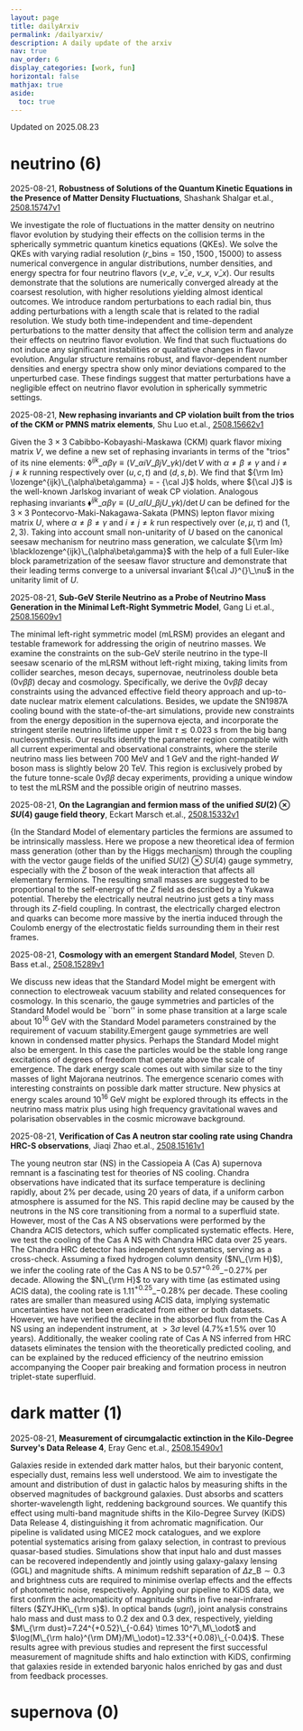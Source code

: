 ```yaml
---
layout: page
title: dailyArxiv
permalink: /dailyarxiv/
description: A daily update of the arxiv
nav: true
nav_order: 6
display_categories: [work, fun]
horizontal: false
mathjax: true
aside:
  toc: true
---
```


 Updated on 2025.08.23
# neutrino (6)

2025-08-21, **Robustness of Solutions of the Quantum Kinetic Equations in the Presence of Matter Density Fluctuations**, Shashank Shalgar et.al., [2508.15747v1](http://arxiv.org/abs/2508.15747v1)

 We investigate the role of fluctuations in the matter density on neutrino flavor evolution by studying their effects on the collision terms in the spherically symmetric quantum kinetics equations (QKEs). We solve the QKEs with varying radial resolution ($r\_{\mathrm{bins}} = 150 \, , 1500 \, , 15000$) to assess numerical convergence in angular distributions, number densities, and energy spectra for four neutrino flavors ($\nu\_e$, $\bar{\nu}\_e$, $\nu\_x$, $\bar{\nu}\_x$). Our results demonstrate that the solutions are numerically converged already at the coarsest resolution, with higher resolutions yielding almost identical outcomes. We introduce random perturbations to each radial bin, thus adding perturbations with a length scale that is related to the radial resolution. We study both time-independent and time-dependent perturbations to the matter density that affect the collision term and analyze their effects on neutrino flavor evolution. We find that such fluctuations do not induce any significant instabilities or qualitative changes in flavor evolution. Angular structure remains robust, and flavor-dependent number densities and energy spectra show only minor deviations compared to the unperturbed case. These findings suggest that matter perturbations have a negligible effect on neutrino flavor evolution in spherically symmetric settings.

2025-08-21, **New rephasing invariants and CP violation built from the trios of the CKM or PMNS matrix elements**, Shu Luo et.al., [2508.15662v1](http://arxiv.org/abs/2508.15662v1)

 Given the $3\times 3$ Cabibbo-Kobayashi-Maskawa (CKM) quark flavor mixing matrix $V$, we define a new set of rephasing invariants in terms of the "trios" of its nine elements: $\lozenge^{ijk}\_{\alpha\beta\gamma} \equiv (V^{}\_{\alpha i} V^{}\_{\beta j} V^{}\_{\gamma k})/\det V$ with $\alpha \neq \beta \neq \gamma$ and $i \neq j \neq k$ running respectively over $(u, c, t)$ and $(d, s, b)$. We find that ${\rm Im} \lozenge^{ijk}\_{\alpha\beta\gamma} = - {\cal J}$ holds, where ${\cal J}$ is the well-known Jarlskog invariant of weak CP violation. Analogous rephasing invariants $\blacklozenge^{ijk}\_{\alpha\beta\gamma} \equiv (U^{}\_{\alpha I} U^{}\_{\beta j} U^{}\_{\gamma k})/\det U$ can be defined for the $3\times 3$ Pontecorvo-Maki-Nakagawa-Sakata (PMNS) lepton flavor mixing matrix $U$, where $\alpha \neq \beta \neq \gamma$ and $i \neq j \neq k$ run respectively over $(e, \mu, \tau)$ and $(1, 2, 3)$. Taking into account small non-unitarity of $U$ based on the canonical seesaw mechanism for neutrino mass generation, we calculate ${\rm Im} \blacklozenge^{ijk}\_{\alpha\beta\gamma}$ with the help of a full Euler-like block parametrization of the seesaw flavor structure and demonstrate that their leading terms converge to a universal invariant ${\cal J}^{}\_\nu$ in the unitarity limit of $U$.

2025-08-21, **Sub-GeV Sterile Neutrino as a Probe of Neutrino Mass Generation in the Minimal Left-Right Symmetric Model**, Gang Li et.al., [2508.15609v1](http://arxiv.org/abs/2508.15609v1)

 The minimal left-right symmetric model (mLRSM) provides an elegant and testable framework for addressing the origin of neutrino masses. We examine the constraints on the sub-GeV sterile neutrino in the type-II seesaw scenario of the mLRSM without left-right mixing, taking limits from collider searches, meson decays, supernovae, neutrinoless double beta ($0\nu\beta\beta$) decay and cosmology. Specifically, we derive the $0\nu\beta\beta$ decay constraints using the advanced effective field theory approach and up-to-date nuclear matrix element calculations. Besides, we update the SN1987A cooling bound with the state-of-the-art simulations, provide new constraints from the energy deposition in the supernova ejecta, and incorporate the stringent sterile neutrino lifetime upper limit $\tau\lesssim 0.023$ s from the big bang nucleosynthesis. Our results identify the parameter region compatible with all current experimental and observational constraints, where the sterile neutrino mass lies between 700 MeV and 1 GeV and the right-handed $W$ boson mass is slightly below 20 TeV. This region is exclusively probed by the future tonne-scale $0\nu\beta\beta$ decay experiments, providing a unique window to test the mLRSM and the possible origin of neutrino masses.

2025-08-21, **On the Lagrangian and fermion mass of the unified $SU(2) \otimes SU(4)$ gauge field theory**, Eckart Marsch et.al., [2508.15332v1](http://arxiv.org/abs/2508.15332v1)

 {In the Standard Model of elementary particles the fermions are assumed to be intrinsically massless. Here we propose a new theoretical idea of fermion mass generation (other than by the Higgs mechanism) through the coupling with the vector gauge fields of the unified $SU(2) \otimes SU(4)$ gauge symmetry, especially with the $Z$ boson of the weak interaction that affects all elementary fermions. The resulting small masses are suggested to be proportional to the self-energy of the $Z$ field as described by a Yukawa potential. Thereby the electrically neutral neutrino just gets a tiny mass through its $Z$-field coupling. In contrast, the electrically charged electron and quarks can become more massive by the inertia induced through the Coulomb energy of the electrostatic fields surrounding them in their rest frames.

2025-08-21, **Cosmology with an emergent Standard Model**, Steven D. Bass et.al., [2508.15289v1](http://arxiv.org/abs/2508.15289v1)

 We discuss new ideas that the Standard Model might be emergent with connection to electroweak vacuum stability and related consequences for cosmology. In this scenario, the gauge symmetries and particles of the Standard Model would be ``born'' in some phase transition at a large scale about $10^{16}$ GeV with the Standard Model parameters constrained by the requirement of vacuum stability.Emergent gauge symmetries are well known in condensed matter physics. Perhaps the Standard Model might also be emergent. In this case the particles would be the stable long range excitations of degrees of freedom that operate above the scale of emergence. The dark energy scale comes out with similar size to the tiny masses of light Majorana neutrinos. The emergence scenario comes with interesting constraints on possible dark matter structure. New physics at energy scales around $10^{16}$ GeV might be explored through its effects in the neutrino mass matrix plus using high frequency gravitational waves and polarisation observables in the cosmic microwave background.

2025-08-21, **Verification of Cas A neutron star cooling rate using Chandra HRC-S observations**, Jiaqi Zhao et.al., [2508.15161v1](http://arxiv.org/abs/2508.15161v1)

 The young neutron star (NS) in the Cassiopeia A (Cas A) supernova remnant is a fascinating test for theories of NS cooling. Chandra observations have indicated that its surface temperature is declining rapidly, about 2% per decade, using 20 years of data, if a uniform carbon atmosphere is assumed for the NS. This rapid decline may be caused by the neutrons in the NS core transitioning from a normal to a superfluid state. However, most of the Cas A NS observations were performed by the Chandra ACIS detectors, which suffer complicated systematic effects. Here, we test the cooling of the Cas A NS with Chandra HRC data over 25 years. The Chandra HRC detector has independent systematics, serving as a cross-check. Assuming a fixed hydrogen column density ($N\_{\rm H}$), we infer the cooling rate of the Cas A NS to be 0.57$^{+0.26}\_{-0.27}$% per decade. Allowing the $N\_{\rm H}$ to vary with time (as estimated using ACIS data), the cooling rate is 1.11$^{+0.25}\_{-0.28}$% per decade. These cooling rates are smaller than measured using ACIS data, implying systematic uncertainties have not been eradicated from either or both datasets. However, we have verified the decline in the absorbed flux from the Cas A NS using an independent instrument, at $>3\sigma$ level (4.7%$\pm$1.5% over 10 years). Additionally, the weaker cooling rate of Cas A NS inferred from HRC datasets eliminates the tension with the theoretically predicted cooling, and can be explained by the reduced efficiency of the neutrino emission accompanying the Cooper pair breaking and formation process in neutron triplet-state superfluid.

# dark matter (1)

2025-08-21, **Measurement of circumgalactic extinction in the Kilo-Degree Survey's Data Release 4**, Eray Genc et.al., [2508.15490v1](http://arxiv.org/abs/2508.15490v1)

 Galaxies reside in extended dark matter halos, but their baryonic content, especially dust, remains less well understood. We aim to investigate the amount and distribution of dust in galactic halos by measuring shifts in the observed magnitudes of background galaxies. Dust absorbs and scatters shorter-wavelength light, reddening background sources. We quantify this effect using multi-band magnitude shifts in the Kilo-Degree Survey (KiDS) Data Release 4, distinguishing it from achromatic magnification. Our pipeline is validated using MICE2 mock catalogues, and we explore potential systematics arising from galaxy selection, in contrast to previous quasar-based studies. Simulations show that input halo and dust masses can be recovered independently and jointly using galaxy-galaxy lensing (GGL) and magnitude shifts. A minimum redshift separation of $\Delta z\_{\mathrm B}\sim0.3$ and brightness cuts are required to minimise overlap effects and the effects of photometric noise, respectively. Applying our pipeline to KiDS data, we first confirm the achromaticity of magnitude shifts in five near-infrared filters ($ZYJHK\_{\rm s}$). In optical bands ($ugri$), joint analysis constrains halo mass and dust mass to $0.2$ dex and $0.3$ dex, respectively, yielding $M\_{\rm dust}=7.24^{+0.52}\_{-0.64} \times 10^7\,M\_\odot$ and $\log(M\_{\rm halo}^{\rm DM}/M\_\odot)=12.33^{+0.08}\_{-0.04}$. These results agree with previous studies and represent the first successful measurement of magnitude shifts and halo extinction with KiDS, confirming that galaxies reside in extended baryonic halos enriched by gas and dust from feedback processes.

# supernova (0)

